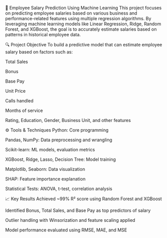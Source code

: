 💼 Employee Salary Prediction Using Machine Learning
This project focuses on predicting employee salaries based on various business and performance-related features using multiple regression algorithms. By leveraging machine learning models like Linear Regression, Ridge, Random Forest, and XGBoost, the goal is to accurately estimate salaries based on patterns in historical employee data.

🔍 Project Objective
To build a predictive model that can estimate employee salary based on factors such as:

Total Sales

Bonus

Base Pay

Unit Price

Calls handled

Months of service

Rating, Education, Gender, Business Unit, and other features

⚙️ Tools & Techniques
Python: Core programming

Pandas, NumPy: Data preprocessing and wrangling

Scikit-learn: ML models, evaluation metrics

XGBoost, Ridge, Lasso, Decision Tree: Model training

Matplotlib, Seaborn: Data visualization

SHAP: Feature importance explanation

Statistical Tests: ANOVA, t-test, correlation analysis

📈 Key Results
Achieved ~99% R² score using Random Forest and XGBoost

Identified Bonus, Total Sales, and Base Pay as top predictors of salary

Outlier handling with Winsorization and feature scaling applied

Model performance evaluated using RMSE, MAE, and MSE
